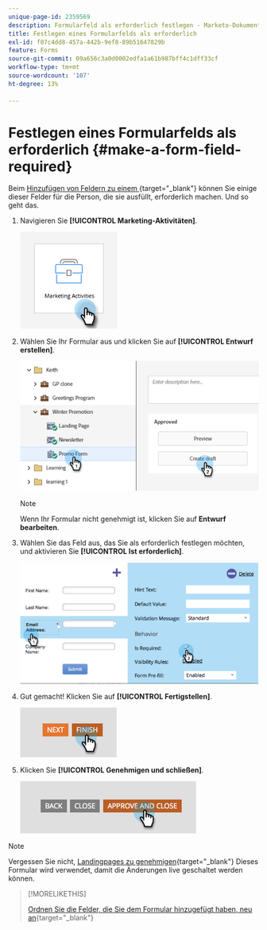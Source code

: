 ```yaml
---
unique-page-id: 2359569
description: Formularfeld als erforderlich festlegen - Marketo-Dokumente - Produktdokumentation
title: Festlegen eines Formularfelds als erforderlich
exl-id: f07c4dd8-457a-442b-9ef8-89b51647829b
feature: Forms
source-git-commit: 09a656c3a0d0002edfa1a61b987bff4c1dff33cf
workflow-type: tm+mt
source-wordcount: '107'
ht-degree: 13%

---
```


# Festlegen eines Formularfelds als erforderlich {#make-a-form-field-required}

Beim [Hinzufügen von Feldern zu einem &#x200B;](/help/marketo/product-docs/demand-generation/forms/creating-a-form/add-a-field-to-a-form.md){target="_blank"} können Sie einige dieser Felder für die Person, die sie ausfüllt, erforderlich machen. Und so geht das.

1. Navigieren Sie **[!UICONTROL Marketing-Aktivitäten]**.

   ![](assets/make-a-form-field-required-1.png)

1. Wählen Sie Ihr Formular aus und klicken Sie auf **[!UICONTROL Entwurf erstellen]**.

   ![](assets/make-a-form-field-required-2.png)

   >[!NOTE]
   >
   >Wenn Ihr Formular nicht genehmigt ist, klicken Sie auf **Entwurf bearbeiten**.

1. Wählen Sie das Feld aus, das Sie als erforderlich festlegen möchten, und aktivieren Sie **[!UICONTROL Ist erforderlich]**.

   ![](assets/make-a-form-field-required-3.png)

1. Gut gemacht! Klicken Sie auf **[!UICONTROL Fertigstellen]**.

   ![](assets/make-a-form-field-required-4.png)

1. Klicken Sie **[!UICONTROL Genehmigen und schließen]**.

   ![](assets/make-a-form-field-required-5.png)

>[!NOTE]
>
>Vergessen Sie nicht, [&#x200B; Landingpages zu genehmigen](/help/marketo/product-docs/demand-generation/landing-pages/understanding-landing-pages/approve-unapprove-or-delete-a-landing-page.md){target="_blank"} Dieses Formular wird verwendet, damit die Änderungen live geschaltet werden können.

>[!MORELIKETHIS]
>
>[Ordnen Sie die Felder, die Sie dem Formular hinzugefügt haben, neu an](/help/marketo/product-docs/demand-generation/forms/form-fields/reorder-fields-in-a-form.md){target="_blank"}
